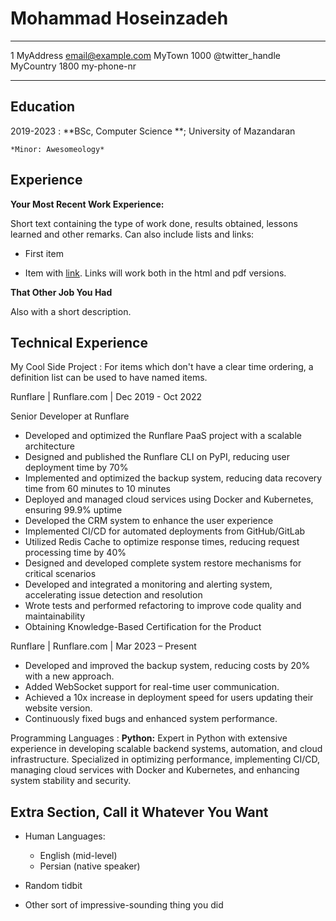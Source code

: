 Mohammad Hoseinzadeh
============

-------------------     ----------------------------
1 MyAddress                        email@example.com
MyTown 1000                          @twitter_handle
MyCountry                           1800 my-phone-nr
-------------------     ----------------------------

Education
---------

2019-2023
:   **BSc, Computer Science **; University of Mazandaran

    *Minor: Awesomeology*

Experience
----------

**Your Most Recent Work Experience:**

Short text containing the type of work done, results obtained,
lessons learned and other remarks. Can also include lists and
links:

* First item

* Item with [link](http://www.example.com). Links will work both in
  the html and pdf versions.

**That Other Job You Had**

Also with a short description.

Technical Experience
--------------------

My Cool Side Project
:   For items which don't have a clear time ordering, a definition
    list can be used to have named items.

Runflare | Runflare.com | Dec 2019 - Oct 2022

Senior Developer at Runflare

* Developed and optimized the Runflare PaaS project with a scalable architecture
* Designed and published the Runflare CLI on PyPI, reducing user deployment time by 70%
* Implemented and optimized the backup system, reducing data recovery time from 60 minutes to 10 minutes
* Deployed and managed cloud services using Docker and Kubernetes, ensuring 99.9% uptime
* Developed the CRM system to enhance the user experience
* Implemented CI/CD for automated deployments from GitHub/GitLab
* Utilized Redis Cache to optimize response times, reducing request processing time by 40%
* Designed and developed complete system restore mechanisms for critical scenarios
* Developed and integrated a monitoring and alerting system, accelerating issue detection and resolution
* Wrote tests and performed refactoring to improve code quality and maintainability
* Obtaining Knowledge-Based Certification for the Product


Runflare | Runflare.com | Mar 2023 – Present

* Developed and improved the backup system, reducing costs by 20% with a new approach.
* Added WebSocket support for real-time user communication.
* Achieved a 10x increase in deployment speed for users updating their website version.
* Continuously fixed bugs and enhanced system performance.

Programming Languages
:   **Python:** Expert in Python with extensive experience in developing scalable backend systems,
 automation, and cloud infrastructure. Specialized in optimizing performance, implementing CI/CD,
 managing cloud services with Docker and Kubernetes, and enhancing system stability and security.

[ref]: https://github.com/githubuser/superlongprojectname

Extra Section, Call it Whatever You Want
----------------------------------------

* Human Languages:

     * English (mid-level)
     * Persian (native speaker)

* Random tidbit

* Other sort of impressive-sounding thing you did
